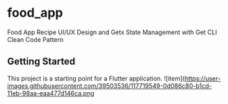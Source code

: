 # food_app

Food App Recipe UI/UX Design and Getx State Management with Get CLI Clean Code Pattern 

## Getting Started

This project is a starting point for a Flutter application.
![item](https://user-images.githubusercontent.com/39503536/117719549-0d086c80-b1cd-11eb-98aa-eaa477d146ca.png


